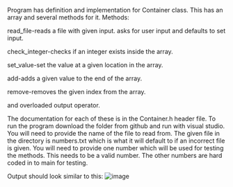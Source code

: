 Program has definition and implementation for Container class. This has an array and several methods for it.
Methods:

  read_file-reads a file with given input. asks for user input and defaults to set input.
  
  check_integer-checks if an integer exists inside the array.
  
  set_value-set the value at a given location in the array.
  
  add-adds a given value to the end of the array.
  
  remove-removes the given index from the array.
  
  and overloaded output operator.
  
The documentation for each of these is in the Container.h header file.
To run the program download the folder from github and run with visual studio.
You will need to provide the name of the file to read from. The given file in the directory is numbers.txt which is what it will default to if an incorrect file is given.
You will need to provide one number which will be used for testing the methods.
This needs to be a valid number.
The other numbers are hard coded in to main for testing.

Output should look similar to this:
![image](https://user-images.githubusercontent.com/90816235/190930482-4c264f5f-a893-4ecf-8850-26c73af9f17c.png)
